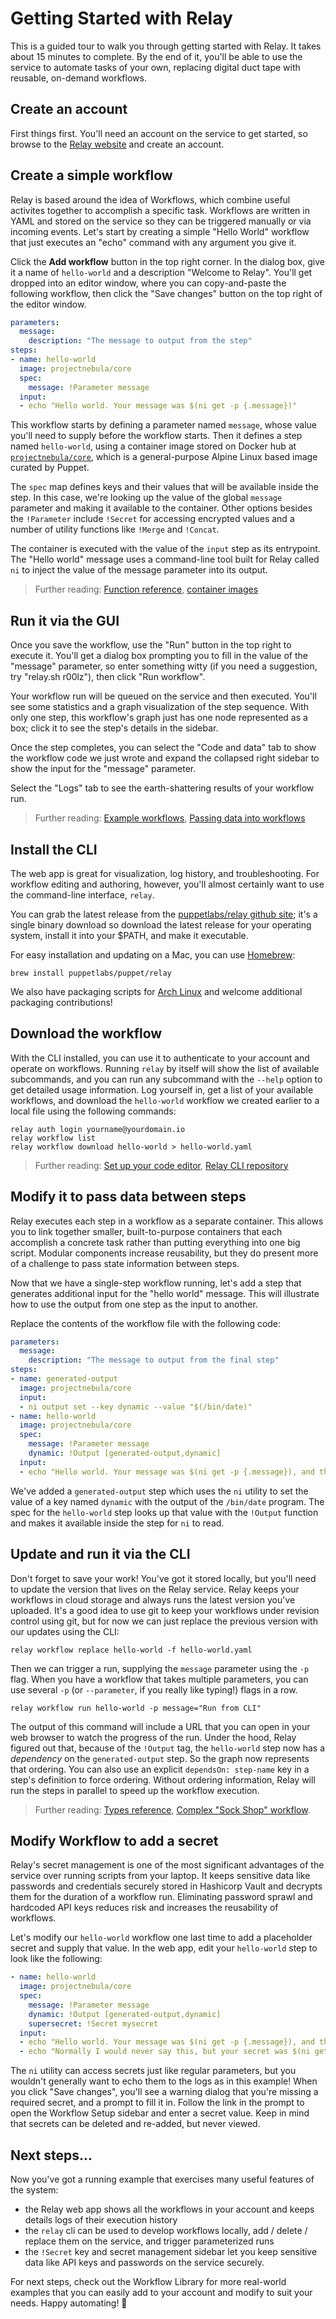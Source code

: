 # Getting Started with Relay

This is a guided tour to walk you through getting started with Relay. It takes about 15 minutes to complete. By the end of it, you'll be able to use the service to automate tasks of your own, replacing digital duct tape with reusable, on-demand workflows.

## Create an account

First things first. You'll need an account on the service to get started, so browse to the [Relay website](https://nebula.puppet.com/) and create an account.

## Create a simple workflow

Relay is based around the idea of Workflows, which combine useful activites together to accomplish a specific task. Workflows are written in YAML and stored on the service so they can be triggered manually or via incoming events. Let's start by creating a simple "Hello World" workflow that just executes an "echo" command with any argument you give it.

Click the **Add workflow** button in the top right corner. In the dialog box, give it a name of `hello-world` and a description "Welcome to Relay". You'll get dropped into an editor window, where you can copy-and-paste the following workflow, then click the "Save changes" button on the top right of the editor window.

```yaml
parameters:
  message:
    description: "The message to output from the step"
steps:
- name: hello-world
  image: projectnebula/core
  spec:
    message: !Parameter message
  input:
  - echo "Hello world. Your message was $(ni get -p {.message})"
```

This workflow starts by defining a parameter named `message`, whose value you'll need to supply before the workflow starts. Then it defines a step named `hello-world`, using a container image stored on Docker hub at [`projectnebula/core`](https://hub.docker.com/r/projectnebula/core), which is a general-purpose Alpine Linux based image curated by Puppet.

The `spec` map defines keys and their values that will be available inside the step. In this case, we're looking up the value of the global `message` parameter and making it available to the container. Other options besides the `!Parameter` include `!Secret` for accessing encrypted values and a number of utility functions like `!Merge` and `!Concat`.

The container is executed with the value of the `input` step as its entrypoint. The "Hello world" message uses a command-line tool built for Relay called `ni` to inject the value of the message parameter into its output.

> Further reading: [Function reference](reference/relay-function.md), [container images](https://github.com/puppetlabs/nebula-steps)

## Run it via the GUI

Once you save the workflow, use the "Run" button in the top right to execute it. You'll get a dialog box prompting you to fill in the value of the "message" parameter, so enter something witty (if you need a suggestion, try "relay.sh r00lz"), then click "Run workflow".

Your workflow run will be queued on the service and then executed. You'll see some statistics and a graph visualization of the step sequence. With only one step, this workflow's graph just has one node represented as a box; click it to see the step's details in the sidebar.

Once the step completes, you can select the "Code and data" tab to show the workflow code we just wrote and expand the collapsed right sidebar to show the input for the "message" parameter.

Select the "Logs" tab to see the earth-shattering results of your workflow run.

> Further reading: [Example workflows](https://github.com/puppetlabs/nebula-workflow-examples), [Passing data into workflows](using-workflows/passing-data-into-workflow-steps.md)

## Install the CLI

The web app is great for visualization, log history, and troubleshooting. For workflow editing and authoring, however, you'll almost certainly want to use the command-line interface, `relay`.

You can grab the latest release from the [puppetlabs/relay github site](https://github.com/puppetlabs/relay/releases); it's a single binary download so download the latest release for your operating system, install it into your $PATH, and make it executable.

For easy installation and updating on a Mac, you can use [Homebrew](https://brew.sh):

```shell
brew install puppetlabs/puppet/relay
```
We also have packaging scripts for [Arch Linux](https://github.com/puppetlabs/relay/blob/master/build/package/archlinux/PKGBUILD) and welcome additional packaging contributions!

## Download the workflow

With the CLI installed, you can use it to authenticate to your account and operate on workflows. Running `relay` by itself will show the list of available subcommands, and you can run any subcommand with the `--help` option to get detailed usage information. Log yourself in, get a list of your available workflows, and download the `hello-world` workflow we created earlier to a local file using the following commands:

```
relay auth login yourname@yourdomain.io
relay workflow list
relay workflow download hello-world > hello-world.yaml
```

> Further reading: [Set up your code editor](setting-up-editor.md), [Relay CLI repository](https://github.com/puppetlabs/relay/)

## Modify it to pass data between steps

Relay executes each step in a workflow as a separate container. This allows you to link together smaller, built-to-purpose containers that each accomplish a concrete task rather than putting everything into one big script. Modular components increase reusability, but they do present more of a challenge to pass state information between steps.

Now that we have a single-step workflow running, let's add a step that generates additional input for the "hello world" message. This will illustrate how to use the output from one step as the input to another.

Replace the contents of the workflow file with the following code:

```yaml
parameters:
  message:
    description: "The message to output from the final step"
steps:
- name: generated-output
  image: projectnebula/core
  input:
  - ni output set --key dynamic --value "$(/bin/date)"
- name: hello-world
  image: projectnebula/core
  spec:
    message: !Parameter message
    dynamic: !Output [generated-output,dynamic]
  input:
  - echo "Hello world. Your message was $(ni get -p {.message}), and the generated output was $(ni get -p {.dynamic})"
```

We've added a `generated-output` step which uses the `ni` utility to set the value of a key named `dynamic` with the output of the `/bin/date` program. The spec for the `hello-world` step looks up that value with the `!Output` function and makes it available inside the step for `ni` to read.

## Update and run it via the CLI

Don't forget to save your work! You've got it stored locally, but you'll need to update the version that lives on the Relay service. Relay keeps your workflows in cloud storage and always runs the latest version you've uploaded. It's a good idea to use git to keep your workflows under revision control using git, but for now we can just replace the previous version with our updates using the CLI:

```
relay workflow replace hello-world -f hello-world.yaml
```

Then we can trigger a run, supplying the `message` parameter using the `-p` flag. When you have a workflow that takes multiple parameters, you can use several `-p` (or `--parameter`, if you really like typing!) flags in a row.

```
relay workflow run hello-world -p message="Run from CLI"
```

The output of this command will include a URL that you can open in your web browser to watch the progress of the run. Under the hood, Relay figured out that, because of the `!Output` tag, the `hello-world` step now has a _dependency_ on the `generated-output` step. So the graph now represents that ordering. You can also use an explicit `dependsOn: step-name` key in a step's definition to force ordering. Without ordering information, Relay will run the steps in parallel to speed up the workflow execution.

> Further reading: [Types reference](reference/relay-types.md), [Complex "Sock Shop" workflow](https://github.com/puppetlabs/nebula-workflow-examples/tree/master/example-workflows/aks-sock-shop).

## Modify Workflow to add a secret

Relay's secret management is one of the most significant advantages of the service over running scripts from your laptop. It keeps sensitive data like passwords and credentials securely stored in Hashicorp Vault and decrypts them for the duration of a workflow run. Eliminating password sprawl and hardcoded API keys reduces risk and increases the reusability of workflows.

Let's modify our `hello-world` workflow one last time to add a placeholder secret and supply that value. In the web app, edit your `hello-world` step to look like the following:

```yaml
- name: hello-world
  image: projectnebula/core
  spec:
    message: !Parameter message
    dynamic: !Output [generated-output,dynamic]
    supersecret: !Secret mysecret
  input:
  - echo "Hello world. Your message was $(ni get -p {.message}), and the generated output was $(ni get -p {.dynamic})."
  - echo "Normally I would never say this, but your secret was $(ni get -p {.supersecret})"
```
The `ni` utility can access secrets just like regular parameters, but you wouldn't generally want to echo them to the logs as in this example!
When you click "Save changes", you'll see a warning dialog that you're missing a required secret, and a prompt to fill it in. Follow the link in the prompt to open the Workflow Setup sidebar and enter a secret value. Keep in mind that secrets can be deleted and re-added, but never viewed.

## Next steps...

Now you've got a running example that exercises many useful features of the system:

* the Relay web app shows all the workflows in your account and keeps details logs of their execution history
* the `relay` cli can be used to develop workflows locally, add / delete / replace them on the service, and trigger parameterized runs
* the `!Secret` key and secret management sidebar let you keep sensitive data like API keys and passwords on the service securely.

For next steps, check out the Workflow Library for more real-world examples that you can easily add to your account and modify to suit your needs. Happy automating! 🤖
